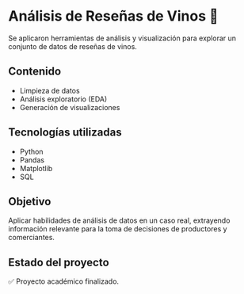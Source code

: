 # Análisis de Reseñas de Vinos 🍷

Se aplicaron herramientas de análisis y visualización para explorar un conjunto de datos de reseñas de vinos.

## Contenido

- Limpieza de datos
- Análisis exploratorio (EDA)
- Generación de visualizaciones

## Tecnologías utilizadas

- Python
- Pandas
- Matplotlib
- SQL

## Objetivo

Aplicar habilidades de análisis de datos en un caso real, extrayendo información relevante para la toma de decisiones de productores y comerciantes. 

## Estado del proyecto

✅ Proyecto académico finalizado.
